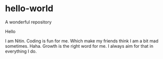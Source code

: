 # hello-world
A wonderful repository 

Hello

I am Nitin. Coding is fun for me. Which make my friends think I am a bit mad sometimes. Haha.
Growth is the right word for me. I always aim for that in everything I do.
